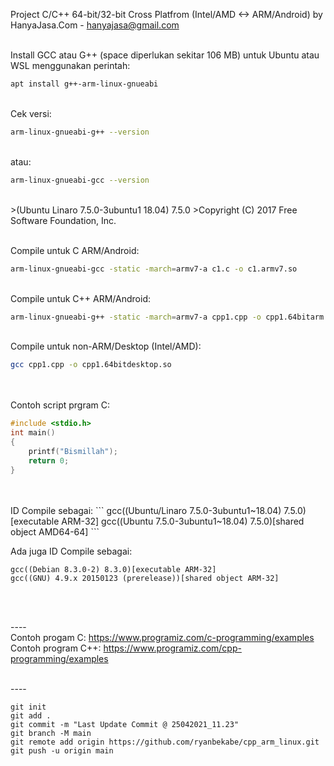 Project C/C++ 64-bit/32-bit Cross Platfrom (Intel/AMD <-> ARM/Android) by HanyaJasa.Com - hanyajasa@gmail.com
<br>
<br>

Install GCC atau G++ (space diperlukan sekitar 106 MB) untuk Ubuntu atau WSL menggunakan perintah: 
```bash
apt install g++-arm-linux-gnueabi
```
<br>
Cek versi: 

```bash
arm-linux-gnueabi-g++ --version
```

<br>atau: 

```bash
arm-linux-gnueabi-gcc --version
```

<br>
>(Ubuntu Linaro 7.5.0-3ubuntu1 18.04) 7.5.0
>Copyright (C) 2017 Free Software Foundation, Inc.
<br>
<br>

Compile untuk C ARM/Android: 

```bash
arm-linux-gnueabi-gcc -static -march=armv7-a c1.c -o c1.armv7.so
```

<br>
Compile untuk C++ ARM/Android:

```bash
arm-linux-gnueabi-g++ -static -march=armv7-a cpp1.cpp -o cpp1.64bitarm.so
```

<br>
Compile untuk non-ARM/Desktop (Intel/AMD):

```bash
gcc cpp1.cpp -o cpp1.64bitdesktop.so
```

<br>
<br>
Contoh script prgram C:
<br>

```C
#include <stdio.h>
int main()
{
	printf("Bismillah");
	return 0;
}
```

<br>
<br>
ID Compile sebagai: 
```
gcc((Ubuntu/Linaro 7.5.0-3ubuntu1~18.04) 7.5.0)[executable ARM-32]
gcc((Ubuntu 7.5.0-3ubuntu1~18.04) 7.5.0)[shared object AMD64-64]
```

Ada juga ID Compile sebagai:
```
gcc((Debian 8.3.0-2) 8.3.0)[executable ARM-32]
gcc((GNU) 4.9.x 20150123 (prerelease))[shared object ARM-32]
```
<br>

<br>----
<br>Contoh progam C: https://www.programiz.com/c-programming/examples
<br>Contoh program C++: https://www.programiz.com/cpp-programming/examples

<br>----
<br>

```git
git init
git add .
git commit -m "Last Update Commit @ 25042021_11.23"
git branch -M main
git remote add origin https://github.com/ryanbekabe/cpp_arm_linux.git
git push -u origin main
```

